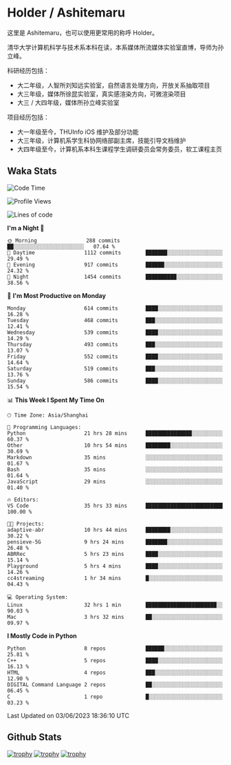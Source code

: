 # Holder / Ashitemaru

这里是 Ashitemaru，也可以使用更常用的称呼 Holder。

清华大学计算机科学与技术系本科在读，本系媒体所流媒体实验室直博，导师为孙立峰。

科研经历包括：

- 大二年级，人智所刘知远实验室，自然语言处理方向，开放关系抽取项目
- 大三年级，媒体所徐昆实验室，真实感渲染方向，可微渲染项目
- 大三 / 大四年级，媒体所孙立峰实验室

项目经历包括：

- 大一年级至今，THUInfo iOS 维护及部分功能
- 大三年级，计算机系学生科协网络部副主席，技能引导文档维护
- 大四年级至今，计算机系本科生课程学生调研委员会常务委员，软工课程主页

## Waka Stats

<!--START_SECTION:waka-->
![Code Time](http://img.shields.io/badge/Code%20Time-915%20hrs%2014%20mins-blue)

![Profile Views](http://img.shields.io/badge/Profile%20Views-4-blue)

![Lines of code](https://img.shields.io/badge/From%20Hello%20World%20I%27ve%20Written-2.8%20million%20lines%20of%20code-blue)

**I'm a Night 🦉** 

```text
🌞 Morning                288 commits         ██░░░░░░░░░░░░░░░░░░░░░░░   07.64 % 
🌆 Daytime                1112 commits        ███████░░░░░░░░░░░░░░░░░░   29.49 % 
🌃 Evening                917 commits         ██████░░░░░░░░░░░░░░░░░░░   24.32 % 
🌙 Night                  1454 commits        ██████████░░░░░░░░░░░░░░░   38.56 % 
```
📅 **I'm Most Productive on Monday** 

```text
Monday                   614 commits         ████░░░░░░░░░░░░░░░░░░░░░   16.28 % 
Tuesday                  468 commits         ███░░░░░░░░░░░░░░░░░░░░░░   12.41 % 
Wednesday                539 commits         ████░░░░░░░░░░░░░░░░░░░░░   14.29 % 
Thursday                 493 commits         ███░░░░░░░░░░░░░░░░░░░░░░   13.07 % 
Friday                   552 commits         ████░░░░░░░░░░░░░░░░░░░░░   14.64 % 
Saturday                 519 commits         ███░░░░░░░░░░░░░░░░░░░░░░   13.76 % 
Sunday                   586 commits         ████░░░░░░░░░░░░░░░░░░░░░   15.54 % 
```


📊 **This Week I Spent My Time On** 

```text
🕑︎ Time Zone: Asia/Shanghai

💬 Programming Languages: 
Python                   21 hrs 28 mins      ███████████████░░░░░░░░░░   60.37 % 
Other                    10 hrs 54 mins      ████████░░░░░░░░░░░░░░░░░   30.69 % 
Markdown                 35 mins             ░░░░░░░░░░░░░░░░░░░░░░░░░   01.67 % 
Bash                     35 mins             ░░░░░░░░░░░░░░░░░░░░░░░░░   01.64 % 
JavaScript               29 mins             ░░░░░░░░░░░░░░░░░░░░░░░░░   01.40 % 

🔥 Editors: 
VS Code                  35 hrs 33 mins      █████████████████████████   100.00 % 

🐱‍💻 Projects: 
adaptive-abr             10 hrs 44 mins      ████████░░░░░░░░░░░░░░░░░   30.22 % 
pensieve-5G              9 hrs 24 mins       ███████░░░░░░░░░░░░░░░░░░   26.48 % 
ABRRec                   5 hrs 23 mins       ████░░░░░░░░░░░░░░░░░░░░░   15.14 % 
Playground               5 hrs 4 mins        ████░░░░░░░░░░░░░░░░░░░░░   14.26 % 
cc4streaming             1 hr 34 mins        █░░░░░░░░░░░░░░░░░░░░░░░░   04.43 % 

💻 Operating System: 
Linux                    32 hrs 1 min        ███████████████████████░░   90.03 % 
Mac                      3 hrs 32 mins       ██░░░░░░░░░░░░░░░░░░░░░░░   09.97 % 
```

**I Mostly Code in Python** 

```text
Python                   8 repos             ██████░░░░░░░░░░░░░░░░░░░   25.81 % 
C++                      5 repos             ████░░░░░░░░░░░░░░░░░░░░░   16.13 % 
HTML                     4 repos             ███░░░░░░░░░░░░░░░░░░░░░░   12.90 % 
DIGITAL Command Language 2 repos             ██░░░░░░░░░░░░░░░░░░░░░░░   06.45 % 
C                        1 repo              █░░░░░░░░░░░░░░░░░░░░░░░░   03.23 % 
```




 Last Updated on 03/06/2023 18:36:10 UTC
<!--END_SECTION:waka-->

## Github Stats

[![trophy](https://github-profile-trophy.vercel.app/?username=Ashitemaru&column=7)](https://github.com/Ashitemaru)
[![trophy](https://github-readme-stats.vercel.app/api?username=Ashitemaru&show_icons=true&include_all_commits=true)](https://github.com/Ashitemaru)
[![trophy](https://github-readme-stats.vercel.app/api/top-langs/?username=Ashitemaru&layout=compact)](https://github.com/Ashitemaru)

<!--
**Ashitemaru/Ashitemaru** is a ✨ _special_ ✨ repository because its `README.md` (this file) appears on your GitHub profile.

Here are some ideas to get you started:

- 🔭 I’m currently working on ...
- 🌱 I’m currently learning ...
- 👯 I’m looking to collaborate on ...
- 🤔 I’m looking for help with ...
- 💬 Ask me about ...
- 📫 How to reach me: ...
- 😄 Pronouns: ...
- ⚡ Fun fact: ...
-->
